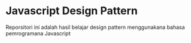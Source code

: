 # Javascript Design Pattern
Reporsitori ini adalah hasil belajar design pattern menggunakana bahasa pemrogramana Javascript
